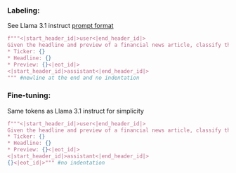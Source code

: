 ### Labeling:

See Llama 3.1 instruct [prompt format](https://llama.meta.com/docs/model-cards-and-prompt-formats/llama3_1)

```python
f"""<|start_header_id|>user<|end_header_id|>
Given the headline and preview of a financial news article, classify the sentiment toward the provided ticker symbol. Respond only with "Positive", "Negative" or "Neutral".
* Ticker: {}
* Headline: {}
* Preview: {}<|eot_id|>
<|start_header_id|>assistant<|end_header_id|>
""" #newline at the end and no indentation
```


### Fine-tuning:

Same tokens as Llama 3.1 instruct for simplicity

```python
f"""<|start_header_id|>user<|end_header_id|>
Given the headline and preview of a financial news article, classify the sentiment toward the provided ticker symbol. Respond only with "Positive", "Negative" or "Neutral".
* Ticker: {}
* Headline: {}
* Preview: {}<|eot_id|>
<|start_header_id|>assistant<|end_header_id|>
{}<|eot_id|>""" #no indentation
```
